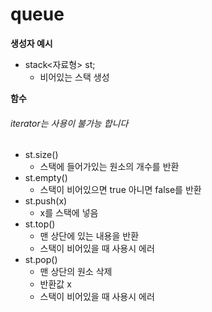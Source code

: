 # queue

**생성자 예시**
- stack<자료형> st;
  - 비어있는 스택 생성

**함수**
###### iterator는 사용이 불가능 합니다
- st.size()
  - 스택에 들어가있는 원소의 개수를 반환
- st.empty()
  - 스택이 비어있으면 true 아니면 false를 반환
- st.push(x)
  - x를 스택에 넣음
- st.top()
  - 맨 상단에 있는 내용을 반환
  - 스택이 비어있을 때 사용시 에러
- st.pop()
  - 맨 상단의 원소 삭제
  - 반환값 x
  - 스택이 비어있을 때 사용시 에러 
